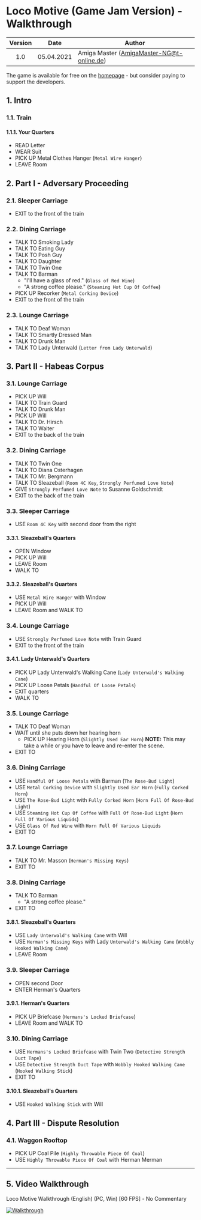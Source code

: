 # Loco Motive (Game Jam Version) - Walkthrough

| Version | Date       | Author                                    |
|:-------:|------------|-------------------------------------------|
|   1.0   | 05.04.2021 | Amiga Master (AmigaMaster-NG@t-online.de) |

The game is available for free on the [homepage](https://robustgames.itch.io/loco-motive) - but consider paying to support the developers.

## 1. Intro

### 1.1. Train

#### 1.1.1. Your Quarters

- READ Letter
- WEAR Suit
- PICK UP Metal Clothes Hanger (`Metal Wire Hanger`)
- LEAVE Room

## 2. Part I - Adversary Proceeding

### 2.1. Sleeper Carriage

- EXIT to the front of the train

### 2.2. Dining Carriage

- TALK TO Smoking Lady
- TALK TO Eating Guy
- TALK TO Posh Guy
- TALK TO Daughter
- TALK TO Twin One
- TALK TO Barman
  - "I'll have a glass of red." (`Glass of Red Wine`)
  - "A strong coffee please." (`Steaming Hot Cup Of Coffee`)
- PICK UP Recorker (`Metal Corking Device`)
- EXIT to the front of the train

### 2.3. Lounge Carriage

- TALK TO Deaf Woman
- TALK TO Smartly Dressed Man
- TALK TO Drunk Man
- TALK TO Lady Unterwald (`Letter from Lady Unterwald`)

## 3. Part II - Habeas Corpus

### 3.1. Lounge Carriage

- PICK UP Will
- TALK TO Train Guard
- TALK TO Drunk Man
- PICK UP Will
- TALK TO Dr. Hirsch
- TALK TO Waiter
- EXIT to the back of the train

### 3.2. Dining Carriage

- TALK TO Twin One
- TALK TO Diana Osterhagen
- TALK TO Mr. Bergmann
- TALK TO Sleazeball (`Room 4C Key`, `Strongly Perfumed Love Note`)
- GIVE `Strongly Perfumed Love Note` to Susanne Goldschmidt
- EXIT to the back of the train

### 3.3. Sleeper Carriage

- USE `Room 4C Key` with second door from the right

#### 3.3.1. Sleazeball's Quarters

- OPEN Window
- PICK UP Will
- LEAVE Room
- WALK TO

#### 3.3.2. Sleazeball's Quarters

- USE `Metal Wire Hanger` with Window
- PICK UP Will
- LEAVE Room and WALK TO

### 3.4. Lounge Carriage

- USE `Strongly Perfumed Love Note` with Train Guard
- EXIT to the front of the train

#### 3.4.1. Lady Unterwald's Quarters

- PICK UP Lady Unterwald's Walking Cane (`Lady Unterwald's Walking Cane`)
- PICK UP Loose Petals (`Handful Of Loose Petals`)
- EXIT quarters
- WALK TO

### 3.5. Lounge Carriage

- TALK TO Deaf Woman
- WAIT until she puts down her hearing horn
  - PICK UP Hearing Horn (`Slightly Used Ear Horn`)
    **NOTE:** This may take a while or you have to leave and re-enter the scene.
- EXIT TO

### 3.6. Dining Carriage

- USE `Handful Of Loose Petals` with Barman (`The Rose-Bud Light`)
- USE `Metal Corking Device` with `Slightly Used Ear Horn` (`Fully Corked Horn`)
- USE `The Rose-Bud Light` with `Fully Corked Horn` (`Horn Full Of Rose-Bud Light`)
- USE `Steaming Hot Cup Of Coffee` with `Full Of Rose-Bud Light` (`Horn Full Of Various Liquids`)
- USE `Glass Of Red Wine` with `Horn Full Of Various Liquids`
- EXIT TO

### 3.7. Lounge Carriage

- TALK TO Mr. Masson (`Herman's Missing Keys`)
- EXIT TO

### 3.8. Dining Carriage

- TALK TO Barman
  - "A strong coffee please."
- EXIT TO

#### 3.8.1. Sleazeball's Quarters

- USE `Lady Unterwald's Walking Cane` with Will
- USE `Herman's Missing Keys` with Lady `Unterwald's Walking Cane` (`Wobbly Hooked Walking Cane`)
- LEAVE Room

### 3.9. Sleeper Carriage

- OPEN second Door
- ENTER Herman's Quarters

#### 3.9.1. Herman's Quarters

- PICK UP Briefcase (`Hermans's Locked Briefcase`)
- LEAVE Room and WALK TO

### 3.10. Dining Carriage

- USE `Hermans's Locked Briefcase` with Twin Two (`Detective Strength Duct Tape`)
- USE `Detective Strength Duct Tape` with `Wobbly Hooked Walking Cane` (`Hooked Walking Stick`)
- EXIT TO

#### 3.10.1. Sleazeball's Quarters

- USE `Hooked Walking Stick` with Will

## 4. Part III - Dispute Resolution

### 4.1. Waggon Rooftop

- PICK UP Coal Pile (`Highly Throwable Piece Of Coal`)
- USE `Highly Throwable Piece Of Coal` with Herman Merman

-------------------------------------------------------------------------------

## 5. Video Walkthrough

Loco Motive Walkthrough (English) (PC, Win) [60 FPS] - No Commentary

[![Walkthrough](https://img.youtube.com/vi/5yu5eLyxfig/0.jpg)](https://www.youtube.com/watch?v=5yu5eLyxfig)
